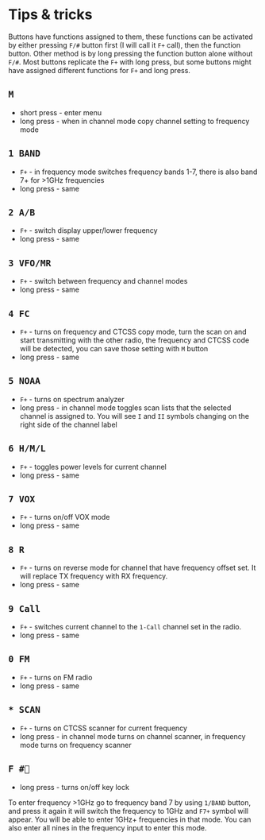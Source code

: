 # Tips & tricks

Buttons have functions assigned to them, these functions can be activated by either pressing `F/#` button first (I will call it `F+` call), then the function button. Other method is by long pressing the function button alone without `F/#`. Most buttons replicate the `F+` with long press, but some buttons might have assigned different functions for `F+` and long press.

## `M` 
* short press - enter menu
* long press - when in channel mode copy channel setting to frequency mode
## `1 BAND`
* `F+` - in frequency mode switches frequency bands 1-7, there is also band 7+ for >1GHz frequencies
* long press - same
## `2 A/B`
* `F+` - switch display upper/lower frequency
* long press - same
## `3 VFO/MR`
* `F+` - switch between frequency and channel modes
* long press - same
## `4 FC`
* `F+` - turns on frequency and CTCSS copy mode, turn the scan on and start transmitting with the other radio, the frequency and CTCSS code will be detected, you can save those setting with `M` button
* long press - same
## `5 NOAA`
* `F+` - turns on spectrum analyzer
* long press - in channel mode toggles scan lists that the selected channel is assigned to. You will see `I` and `II` symbols changing on the right side of the channel label
## `6 H/M/L`
* `F+` - toggles power levels for current channel
* long press - same
## `7 VOX`
* `F+` - turns on/off VOX mode
* long press - same
## `8 R`
* `F+` - turns on reverse mode for channel that have frequency offset set. It will replace TX frequency with RX frequency.
* long press - same
## `9 Call`
* `F+` - switches current channel to the `1-Call` channel set in the radio.
* long press - same
## `0 FM`
* `F+` - turns on FM radio
* long press - same
## `* SCAN`
* `F+` - turns on CTCSS scanner for current frequency
* long press - in channel mode turns on channel scanner, in frequency mode turns on frequency scanner
## `F #🔑`
* long press - turns on/off key lock

To enter frequency >1GHz go to frequency band 7 by using `1/BAND` button, and press it again it will switch the frequency to 1GHz and `F7+` symbol will appear. You will be able to enter 1GHz+ frequencies in that mode. You can also enter all nines in the frequency input to enter this mode.